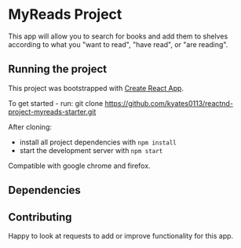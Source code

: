# MyReads Project

This app will allow you to search for books and add them to shelves according to what you "want to read", "have read", or "are reading". 


## Running the project

This project was bootstrapped with [Create React App](https://github.com/facebookincubator/create-react-app). 

To get started - run:
git clone https://github.com/kyates0113/reactnd-project-myreads-starter.git

After cloning:

* install all project dependencies with `npm install`
* start the development server with `npm start`

Compatible with google chrome and firefox. 



## Dependencies





## Contributing

Happy to look at requests to add or improve functionality for this app. 